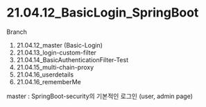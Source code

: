 # 21.04.12_BasicLogin_SpringBoot

Branch

1) 21.04.12_master (Basic-Login)
2) 21.04.13_login-custom-filter
3) 21.04.14_BasicAuthenticationFilter-Test
4) 21.04.15_multi-chain-proxy
5) 21.04.16_userdetails
6) 21.04.16_rememberMe

master : 
SpringBoot-security의 기본적인 로그인 (user, admin page)
